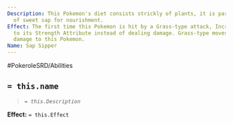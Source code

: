 ```yaml
---
Description: This Pokemon's diet consists strickly of plants, it is particularly fond
  of sweet sap for nourishment.
Effect: The first time this Pokemon is hit by a Grass-type attack, Increase 1 Point
  to its Strength Attribute instead of dealing damage. Grass-type moves do not deal
  damage to this Pokemon.
Name: Sap Sipper
---
```


#PokeroleSRD/Abilities

## `= this.name`

> *`= this.Description`*

**Effect:** `= this.Effect`
